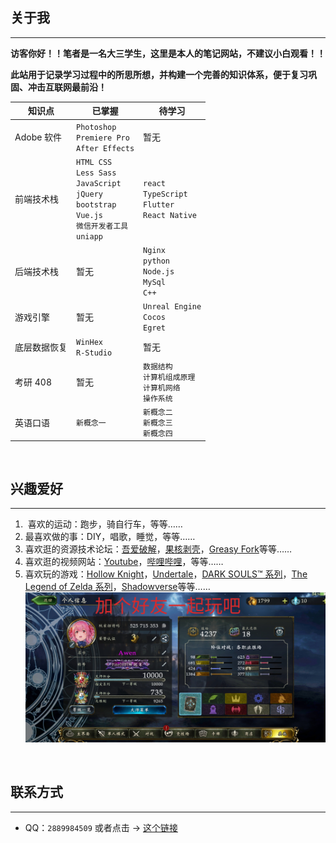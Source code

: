 <h2>关于我</h2>

---

**访客你好！！笔者是一名大三学生，这里是本人的笔记网站，不建议小白观看！！**

**此站用于记录学习过程中的所思所想，并构建一个完善的知识体系，便于复习巩固、冲击互联网最前沿！**

| 知识点       | 已掌握                                                                                                            | 待学习                                                         |
| ------------ | ----------------------------------------------------------------------------------------------------------------- | -------------------------------------------------------------- |
| Adobe 软件   | `Photoshop`<br>`Premiere Pro`<br>`After Effects`                                                                  | 暂无                                                           |
| 前端技术栈   | `HTML CSS`<br>`Less Sass`<br>`JavaScript`<br>`jQuery`<br>`bootstrap`<br>`Vue.js`<br>`微信开发者工具` <br>`uniapp` | `react`<br>`TypeScript`<br>`Flutter`<br>`React Native`         |
| 后端技术栈   | 暂无                                                                                                              | `Nginx`<br>`python`<br>`Node.js`<br>`MySql`<br>`C++`           |
| 游戏引擎     | 暂无                                                                                                              | `Unreal Engine`<br>`Cocos`<br>`Egret`                          |
| 底层数据恢复 | `WinHex`<br>`R-Studio`                                                                                            | 暂无                                                           |
| 考研 408     | 暂无                                                                                                              | `数据结构`<br>`计算机组成原理` <br>`计算机网络` <br>`操作系统` |
| 英语口语     | `新概念一`                                                                                                        | `新概念二` <br> `新概念三` <br> `新概念四`                     |

<br>

<h2>兴趣爱好</h2>

---

1. ‍ 喜欢的运动：跑步，骑自行车，等等……
2. 最喜欢做的事：DIY，唱歌，睡觉，等等……
3. 喜欢逛的资源技术论坛：[吾爱破解](https://www.52pojie.cn/)，[果核剥壳](https://www.ghxi.com/)，[Greasy Fork](https://greasyfork.org/)等等……
4. 喜欢逛的视频网站：[Youtube](https://www.youtube.com/)，[哔哩哔哩](https://space.bilibili.com/69895189)，等等……
5. 喜欢玩的游戏：[Hollow Knight](https://www.hollowknight.com/)，[Undertale](https://undertale.com/)，[DARK SOULS™ 系列](https://store.steampowered.com/app/374320/DARK_SOULS_III/)，[The Legend of Zelda 系列](https://www.nintendo.com.hk/switch/zelda_botw/)，[Shadowverse](https://shadowverse.com/)等等……
   ![加个好友一起玩吧](./assets/szb.png)

<br>

<h2>联系方式</h2>

---

- QQ：`2889984509` 或者点击 → [这个链接](https://qm.qq.com/cgi-bin/qm/qr?k=NpnmviXH085e-k9BO1VTR4dSBY0fl32A&noverify=0)

<br>
